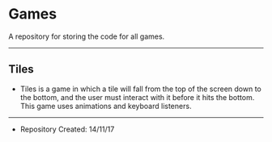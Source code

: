 # Games

A repository for storing the code for all games.

 --- 
 
 ## Tiles
 
  - Tiles is a game in which a tile will fall from the top of the screen down to the bottom, and the user must interact with it before it hits the bottom. This game uses animations and keyboard listeners.
  
 --- 
 
  - Repository Created: 14/11/17
